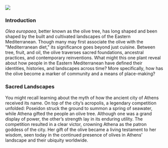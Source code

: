 <a href="https://www.juncture-digital.org"><img src="https://juncture-digital.github.io/juncture/static/images/ve-button.png"></a>

<param ve-config 
title="Olive: Pressing Matters in the Eastern Mediterranean Landscapes"    
source-image="https://upload.wikimedia.org/wikipedia/commons/8/86/Air_Olive_1.JPG"   
banner="https://upload.wikimedia.org/wikipedia/commons/8/86/Air_Olive_1.JPG" 
height=100
author="Charissa Shang"
layout="vertical">

### Introduction
<i>Olea europaea</i>, better known as the olive tree, has long shaped and been shaped by the built and cultivated landscapes of the Eastern Mediterranean. Though many may first associate the olive with the "Mediterranean diet," its significance goes beyond just cuisine. Between tree, fruit, and oil, the olive traverses sacred foundations, ancestral practices, and contemporary reinventions. What might this one plant reveal about how people in the Eastern Mediterranean have defined their identities, histories, and landscapes across time? More specifically, how has the olive become a marker of community and a means of place-making?

<param ve-iframe 
	   src='https://cdn.knightlab.com/libs/timeline3/latest/embed/index.html?source=v2%3A2PACX-1vRKRW0sXGCeXSt1IFAY4252ZAorb_AY-BN1ym5qaw6PY_j2Py7rJvqHVK2GjcvTE8c2s4uPfGkmZgRc&font=Default&lang=en&timenav_position=top&initial_zoom=2&width=100%25&height=650' 
	   width='100%' 
	   height='650' 
	   webkitallowfullscreen 
	   mozallowfullscreen 
	   allowfullscreen 
	   frameborder='0'></iframe>
	   
### Sacred Landscapes
You might recall learning about the myth of how the ancient city of Athens received its name. On top of the city’s acropolis, a legendary competition unfolded: Poseidon struck the ground to summon a spring of seawater, while Athena gifted the people an olive tree. Although one was a grand display of power, the other’s strength lay in its enduring utility. The competition resulted in a clear victor, crowning Athena as the patron goddess of the city. Her gift of the olive became a living testament to her wisdom, seen today in the continued presence of olives in Athens’ landscape and their ubiquity worldwide.
                                
